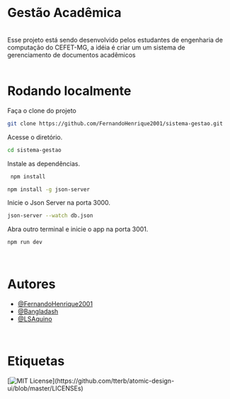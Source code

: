 <br>

# Gestão Acadêmica

<br>
Esse projeto está sendo desenvolvido pelos estudantes de engenharia de computação do CEFET-MG, a idéia é criar um um sistema de gerenciamento de documentos acadêmicos

<br>

<br>

# Rodando localmente

Faça o clone do projeto

```bash
git clone https://github.com/FernandoHenrique2001/sistema-gestao.git
```

Acesse o diretório.

```bash
cd sistema-gestao
```

Instale as dependências.

```bash
 npm install
```

```bash
npm install -g json-server
```

Inicie o Json Server na porta 3000.

```bash
json-server --watch db.json
```

Abra outro terminal e inicie o app na porta 3001.

```bash
npm run dev
```

<br>


# Autores

- [@FernandoHenrique2001](https://api.github.com/repos/FernandoHenrique2001)
- [@Bangladash](https://api.github.com/repos/Bangladash)
- [@LSAquino](https://api.github.com/repos/LSAquino)

<br>

# Etiquetas

[![MIT License](https://img.shields.io/apm/l/atomic-design-ui.svg?)](https://github.com/tterb/atomic-design-ui/blob/master/LICENSEs)

<br>


